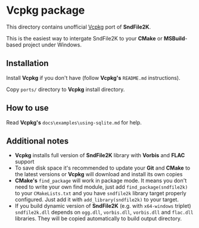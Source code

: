 # Vcpkg package

This directory contains unofficial [Vcpkg](https://github.com/Microsoft/vcpkg) port of **SndFile2K**.

This is the easiest way to intergate SndFile2K to your **CMake** or **MSBuild**-based project under Windows.

## Installation

Install **Vcpkg** if you don't have (follow **Vcpkg's** `README.md` instructions).

Copy `ports/` directory to **Vcpkg** install directory.

## How to use

Read **Vcpkg's** `docs\examples\using-sqlite.md` for help.

## Additional notes

* **Vcpkg** installs full version of **SndFile2K** library with **Vorbis** and **FLAC** support
* To save disk space it's recommended to update your **Git** and **CMake** to the latest versions or **Vcpkg** will download and install its own copies
* **CMake's** `find_package` will work in package mode. It means you don't need to write your own find module, just add `find_package(sndfile2k)` to your `CMakeLists.txt` and you have `sndfile2k` library target properly configured. Just add it with `add_library(sndfile2k)` to your target.
* If you build dynamic version of **SndFile2K** (e.g. with `x64-windows` triplet) `sndfile2k.dll` depends on `ogg.dll`, `vorbis.dll`, `vorbis.dll` and `flac.dll` libraries. They will be copied automatically to build output directory.
